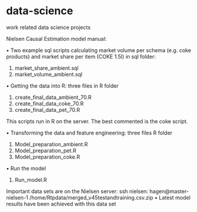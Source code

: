 # data-science
work related data science projects

Nielsen Causal Estimation model manual:

•	Two example sql scripts calculating market volume per schema (e.g. coke products) and market share per item (COKE 1.5l) in sql folder:
1.	market_share_ambient.sql 
2.	market_volume_ambient.sql

•	Getting the data into R: three files in R folder
1.	create_final_data_ambient_70.R 
2.	create_final_data_coke_70.R 
3.	create_final_data_pet_70.R

This scripts run in R on the server. The best commented is the coke script.

•	Transforming the data and feature engineering: three files R folder
1.	Model_preparation_ambient.R
2.	Model_preparation_pet.R
3.	Model_preparation_coke.R

•	Run the model
1.	Run_model.R

Important data sets are on the Nielsen server:
ssh nielsen: hagen@master-nielsen-1     /home/Rtpdata/merged_v45testandtraining.csv.zip
•	Latest model results have been achieved with this data set
       


